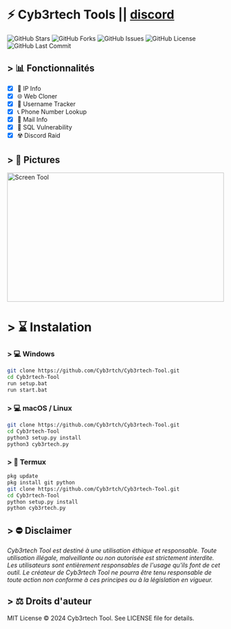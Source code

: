 # ⚡️ Cyb3rtech Tools || [discord](https://discord.gg/mP6NvAgF2q)

![GitHub Stars](https://img.shields.io/github/stars/Cyb3rtch/Cyb3rtech-Tool?style=social) ![GitHub Forks](https://img.shields.io/github/forks/Cyb3rtch/Cyb3rtech-Tool?style=social) ![GitHub Issues](https://img.shields.io/github/issues/Cyb3rtch/Cyb3rtech-Tool)
![GitHub License](https://img.shields.io/github/license/Cyb3rtch/Cyb3rtech-Tool) ![GitHub Last Commit](https://img.shields.io/github/last-commit/Cyb3rtch/Cyb3rtech-Tool)
## > 📊 Fonctionnalités

- [x] 📍 IP Info
- [x] 🌐 Web Cloner
- [x] 👤 Username Tracker
- [x] 📞 Phone Number Lookup
- [x] 📩 Mail Info
- [x] 💉 SQL Vulnerability
- [x] ☢️ Discord Raid
      
## > 📸 Pictures

<div style="display: flex; justify-content: center;">
    <img src="https://cdn.discordapp.com/attachments/1274370571173625856/1274784761977507860/cyb3rtechtool.jpg?ex=66ce0f53&is=66ccbdd3&hm=be84c5f81d668d030d923628db2c32163ddd9c32a93c9669993a0c30dd2ef653&" alt="Screen Tool" style="width:100%; height:300px; object-fit:cover;"/>
</div>

# > ⌛️ Instalation

### > 💻 Windows

```bash
git clone https://github.com/Cyb3rtch/Cyb3rtech-Tool.git
cd Cyb3rtech-Tool
run setup.bat
run start.bat
```

### > 💻 macOS / Linux

```bash
git clone https://github.com/Cyb3rtch/Cyb3rtech-Tool.git
cd Cyb3rtech-Tool
python3 setup.py install
python3 cyb3rtech.py
```

### > 📱 Termux

```bash
pkg update
pkg install git python
git clone https://github.com/Cyb3rtch/Cyb3rtech-Tool.git
cd Cyb3rtech-Tool
python setup.py install
python cyb3rtech.py
```

## > ⛔️ Disclaimer
*Cyb3rtech Tool est destiné à une utilisation éthique et responsable. Toute utilisation illégale, malveillante ou non autorisée est strictement interdite. Les utilisateurs sont entièrement responsables de l'usage qu'ils font de cet outil. Le créateur de Cyb3rtech Tool ne pourra être tenu responsable de toute action non conforme à ces principes ou à la législation en vigueur.*

## > ⚖️  Droits d'auteur
MIT License © 2024 Cyb3rtech Tool. See LICENSE file for details.
